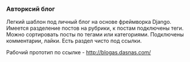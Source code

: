### Авторксий блог

Легкий шаблон под личный блог на основе фреймворка Django. Имеется разделение постов на рубрики, к постам подключены теги. Можно сортировать посты по тегами или категориями. Подключены комментарии, лайки. Есть раздел чисто под ссылки. 

Рабочий прототип по ссылке - http://blogas.dasnas.com/

